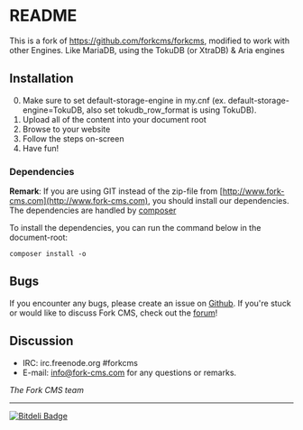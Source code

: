 # README

This is a fork of https://github.com/forkcms/forkcms, modified to work with other Engines.
Like MariaDB, using the TokuDB (or XtraDB) & Aria engines

## Installation

0. Make sure to set default-storage-engine in my.cnf (ex. default-storage-engine=TokuDB, also set tokudb_row_format is using TokuDB).
1. Upload all of the content into your document root
3. Browse to your website
4. Follow the steps on-screen
5. Have fun!

### Dependencies

**Remark**: If you are using GIT instead of the zip-file from [http://www.fork-cms.com](http://www.fork-cms.com), you
should install our dependencies. The dependencies are handled by [composer](http://getcomposer.org/)

To install the dependencies, you can run the command below in the document-root:

	composer install -o

## Bugs

If you encounter any bugs, please create an issue on [Github](https://github.com/forkcms/forkcms/issues).
If you're stuck or would like to discuss Fork CMS, check out the [forum](http://forum.fork-cms.com)!

## Discussion
- IRC: irc.freenode.org #forkcms
- E-mail: <info@fork-cms.com> for any questions or remarks.



_The Fork CMS team_

---

[![Bitdeli Badge](https://d2weczhvl823v0.cloudfront.net/forkcms/forkcms/trend.png)](https://bitdeli.com/free "Bitdeli Badge")
